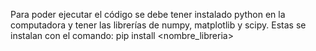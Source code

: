 Para poder ejecutar el código se debe tener instalado python en la computadora y tener las librerías de numpy, matplotlib y scipy.
Estas se instalan con el comando: pip install <nombre_libreria> 
